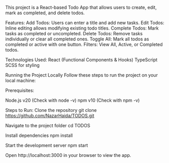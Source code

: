 This project is a React-based Todo App that allows users to create, edit, mark as completed, and delete todos.

Features:
Add Todos: Users can enter a title and add new tasks.
Edit Todos: Inline editing allows modifying existing todo titles.
Complete Todos: Mark tasks as completed or uncompleted.
Delete Todos: Remove tasks individually or clear all completed ones.
Toggle All: Mark all todos as completed or active with one button.
Filters: View All, Active, or Completed todos.

Technologies Used:
React (Functional Components & Hooks)
TypeScript
SCSS for styling

Running the Project Locally
Follow these steps to run the project on your local machine:

Prerequisites:

Node.js v20 (Check with node -v)
npm v10 (Check with npm -v)

Steps to Run:
Clone the repository
git clone https://github.com/NazarHaida/TODOS.git

Navigate to the project folder
cd TODOS

Install dependencies
npm install

Start the development server
npm start

Open http://localhost:3000 in your browser to view the app.
